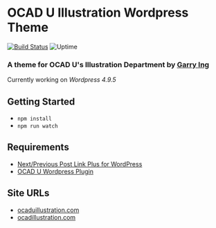# OCAD U Illustration Wordpress Theme
[![Build Status](https://travis-ci.org/garrying/OCADU-Illustration-Theme.svg)](https://travis-ci.org/garrying/OCADU-Illustration-Theme) ![Uptime](https://github.com/garrying/OCADU-Illustration-Theme/workflows/Uptime/badge.svg)

### A theme for OCAD U's Illustration Department by [Garry Ing](https://garrying.com/ "Link to garrying.com")

Currently working on *Wordpress 4.9.5*

## Getting Started

- `npm install`
- `npm run watch`

## Requirements

* [Next/Previous Post Link Plus for WordPress](http://www.ambrosite.com/plugins)
* [OCAD U Wordpress Plugin](http://github.com/garrying/OCADU-Illustration-Plugin)

## Site URLs

* [ocaduillustration.com](https://www.ocaduillustration.com)
* [ocadillustration.com](https://www.ocadillustration.com)
